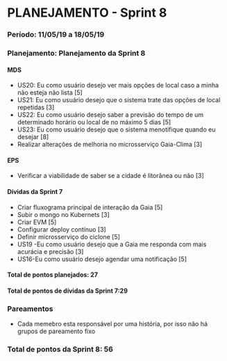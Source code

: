# PLANEJAMENTO - Sprint 8
### Período: 11/05/19 a 18/05/19


### Planejamento: Planejamento da Sprint 8

#### MDS

   * US20: Eu como usuário desejo ver mais opções de local caso a minha não esteja não lista  [5]
   * US21: Eu como usuário desejo que o sistema trate das opções de local repetidas [3]
   * US22: Eu como usuário desejo saber a previsão do tempo de um determinado horário ou local de no máximo 5 dias [5]
   * US23: Eu como usuário desejo que o sistema menotifique quando eu desejar [8]
   * Realizar alterações de melhoria no microsserviço Gaia-Clima [3] 

#### EPS
   * Verificar a viabilidade de saber se a cidade é litorânea ou não [3]

#### Dívidas da Sprint 7

   * Criar fluxograma principal de interação da Gaia [5]
   * Subir o mongo no Kubernets [3]
   * Criar EVM [5]
   * Configurar deploy contínuo [3]
   * Definir microsserviço do ciclone [5]
   * US19 -Eu como usuário desejo que a Gaia me responda com mais acurácia e precisão [3]
   * US16-Eu como usuário desejo agendar uma notificação [5]


#### Total de pontos planejados: 27
#### Total de pontos de dívidas da Sprint 7:29

### Pareamentos

* Cada memebro esta responsável por uma história, por isso não há grupos de pareamento fixo

### Total de pontos da Sprint 8: 56
  